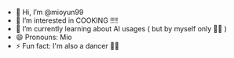 - 👋 Hi, I’m @mioyun99
- 👀 I’m interested in COOKING !!!!
- 🌱 I’m currently learning about AI usages ( but by myself only 🙈🙈 )
- 😄 Pronouns: Mio 
- ⚡ Fun fact: I'm also a dancer 🤭🤭

<!---
mioyun99/mioyun99 is a ✨ special ✨ repository because its `README.md` (this file) appears on your GitHub profile.
You can click the Preview link to take a look at your changes.
--->

